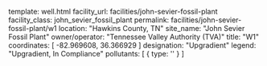template: well.html
facility_url: facilities/john-sevier-fossil-plant
facility_class: john_sevier_fossil_plant
permalink: facilities/john-sevier-fossil-plant/w1
location: "Hawkins County, TN"
site_name: "John Sevier Fossil Plant"
owner/operator: "Tennessee Valley Authority (TVA)"
title: "W1"
coordinates: [
  -82.969608,
  36.366929
]
designation: "Upgradient"
legend: "Upgradient, In Compliance"
pollutants: [
  {
    type: ''
  }
]

